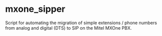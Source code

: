 # mxone_sipper
Script for automating the migration of simple extensions / phone numbers from analog and digital (DTS) to SIP on the Mitel MXOne PBX.
